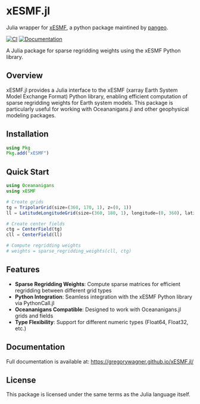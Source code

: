 # xESMF.jl

Julia wrapper for [xESMF](https://github.com/pangeo-data/xESMF), a python package maintined by [pangeo](https://pangeo.io/).

[![CI](https://github.com/gregorywagner/xESMF.jl/workflows/CI/badge.svg)](https://github.com/gregorywagner/xESMF.jl/actions)
[![Documentation](https://github.com/gregorywagner/xESMF.jl/workflows/Documentation/badge.svg)](https://gregorywagner.github.io/xESMF.jl/)

A Julia package for sparse regridding weights using the xESMF Python library.

## Overview

xESMF.jl provides a Julia interface to the xESMF (xarray Earth System Model Exchange Format) Python library, enabling efficient computation of sparse regridding weights for Earth system models. This package is particularly useful for working with Oceananigans.jl and other geophysical modeling packages.

## Installation

```julia
using Pkg
Pkg.add("xESMF")
```

## Quick Start

```julia
using Oceananigans
using xESMF

# Create grids
tg = TripolarGrid(size=(360, 170, 1), z=(0, 1))
ll = LatitudeLongitudeGrid(size=(360, 180, 1), longitude=(0, 360), latitude=(-90, 90), z=(0, 1))

# Create center fields
ctg = CenterField(tg)
cll = CenterField(ll)

# Compute regridding weights
# weights = sparse_regridding_weights(cll, ctg)
```

## Features

- **Sparse Regridding Weights**: Compute sparse matrices for efficient regridding between different grid types
- **Python Integration**: Seamless integration with the xESMF Python library via PythonCall.jl
- **Oceananigans Compatible**: Designed to work with Oceananigans.jl grids and fields
- **Type Flexibility**: Support for different numeric types (Float64, Float32, etc.)

## Documentation

Full documentation is available at: https://gregorywagner.github.io/xESMF.jl/

## License

This package is licensed under the same terms as the Julia language itself.
